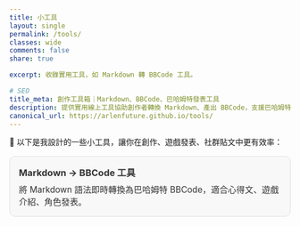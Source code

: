 ```yaml
---
title: 小工具
layout: single
permalink: /tools/
classes: wide
comments: false
share: true

excerpt: 收錄實用工具，如 Markdown 轉 BBCode 工具。

# SEO
title_meta: 創作工具箱｜Markdown、BBCode、巴哈姆特發表工具
description: 提供實用線上工具協助創作者轉換 Markdown、產出 BBCode，支援巴哈姆特發表，完全免費、即時轉換。
canonical_url: https://arlenfuture.github.io/tools/
---
```


🧰 以下是我設計的一些小工具，讓你在創作、遊戲發表、社群貼文中更有效率：

<div class="tool-grid">

<a class="tool-card" href="/tools/markdown-to-bbcode/">
  <h3>Markdown → BBCode 工具</h3>
  <p>將 Markdown 語法即時轉換為巴哈姆特 BBCode，適合心得文、遊戲介紹、角色發表。</p>
</a>

<!-- 預留空間，未來擴充用 -->

</div>

<style>
.tool-grid {
  display: grid;
  grid-template-columns: repeat(auto-fit, minmax(260px, 1fr));
  gap: 1rem;
  margin-top: 1rem;
}
.tool-card {
  display: block;
  background: #f8f8f8;
  padding: 1rem;
  border-radius: 10px;
  text-decoration: none;
  color: #333;
  border: 1px solid #e0e0e0;
  transition: box-shadow 0.2s ease;
}
.tool-card:hover {
  box-shadow: 0 4px 12px rgba(0,0,0,0.1);
}
.tool-card h3 {
  margin-top: 0;
  margin-bottom: 0.4rem;
}
.tool-card p {
  margin: 0;
  font-size: 0.95rem;
}
</style>
